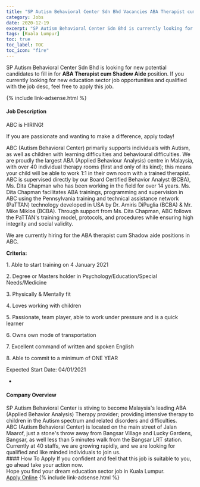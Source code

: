 ```yaml
---
title: "SP Autism Behavioral Center Sdn Bhd Vacancies ABA Therapist cum Shadow Aide" 
category: Jobs 
date: 2020-12-19 
excerpt: "SP Autism Behavioral Center Sdn Bhd is currently looking for suitable person to fill in the ABA Therapist cum Shadow Aide which positioned at Kuala Lumpur" 
tags: [Kuala Lumpur] 
toc: true 
toc_label: TOC 
toc_icon: "fire" 
--- 
```


<p>SP Autism Behavioral Center Sdn Bhd is looking for new potential candidates to fill in for <b>ABA Therapist cum Shadow Aide</b> position. If you currently looking for new education sector job opportunities and qualified with the job desc, feel free to apply this job.
</p>{% include link-adsense.html %} 
 <div><div><div><h4>Job Description</h4></div></div><div><div><span><div><p>ABC is HIRING!</p><p>If you are passionate and wanting to make a difference, apply today!</p><p>ABC (Autism Behavioral Center) primarily supports individuals with Autism, as well as children with learning difficulties and behavioural difficulties. We are proudly the largest ABA (Applied Behaviour Analysis) centre in Malaysia, with over 40 individual therapy rooms (first and only of its kind); this means your child will be able to work 1:1 in their own room with a trained therapist. ABC is supervised directly by our Board Certified Behavior Analyst (BCBA), Ms. Dita Chapman who has been working in the field for over 14 years. Ms. Dita Chapman facilitates ABA trainings, programming and supervision in ABC using the Pennsylvania training and technical assistance network (PaTTAN) technology developed in USA by Dr. Amiris DiPuglia (BCBA) &amp; Mr. Mike Miklos (BCBA). Through support from Ms. Dita Chapman, ABC follows the PaTTAN's training model, protocols, and procedures while ensuring high integrity and social validity.</p><p>We are currently hiring for the ABA therapist cum Shadow aide positions in ABC.</p><p><strong>Criteria:</strong></p><p>1. Able to start training on 4 January 2021</p><p>2. Degree or Masters holder in Psychology/Education/Special Needs/Medicine</p><p>3. Physically &amp; Mentally fit</p><p>4. Loves working with children</p><p>5. Passionate, team player, able to work under pressure and is a quick learner</p><p>6. Owns own mode of transportation</p><p>7. Excellent command of written and spoken English</p><p>8. Able to commit to a minimum of ONE YEAR</p><p>Expected Start Date: 04/01/2021</p><ul><li><br></li></ul></div></span></div></div></div> 
<div><div><div><h4>Company Overview</h4></div></div><div><div><span><div><div>SP Autism Behavioral Center is stiving to become Malaysia's leading ABA (Applied Behavior Analysis) Therapy provider; providing intensive therapy to children in the Autism spectrum and related disorders and difficulties.</div>
<div>ABC (Autism Behavioral Center) is located on the main street of Jalan Maarof, just a stone's throw away from Bangsar Village and Lucky Gardens, Bangsar, as well less than 5 minutes walk from the Bangsar LRT station.</div>
<div>Currently at 40 staffs, we are growing rapidly, and we are looking for qualified and like minded individuals to join us.</div></div></span></div></div></div> 
#### How To Apply 
If you confident and feel that this job is suitable to you, go ahead take your action now. <br/> 
Hope you find your dream education sector job in Kuala Lumpur. <br/> 
<a href="https://www.jobstreet.com.my/en/job/aba-therapist-cum-shadow-aide-4447313?jobId=jobstreet-my-job-4447313&sectionRank=24&token=0~fbc4ce5b-04eb-47b0-80e5-7b5ee1b267e6&fr=SRP%20View%20In%20New%20Ta" class="btn btn--info" target="_blank" rel="nofollow noopenner">Apply Online</a> 
{% include link-adsense.html %} 